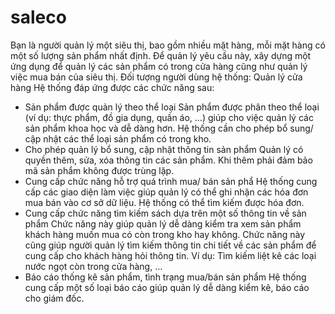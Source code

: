 # saleco
Bạn là người quản lý một siêu thị, bao gồm nhiều mặt hàng, mỗi mặt hàng có một số lượng sản phẩm nhất định. Để quản lý yêu cầu này, xây dựng một ứng dụng để quản lý các sản phẩm có trong cửa hàng cũng như quản lý việc mua bán của siêu thị.
Đối tượng người dùng hệ thống: Quản lý cửa hàng
Hệ thống đáp ứng được các chức năng sau:
-	Sản phẩm được quản lý theo thể loại
Sản phẩm được phân theo thể loại (ví dụ: thực phẩm, đồ gia dụng, quần áo, …) giúp cho việc quản lý các sản phẩm khoa học và dễ dàng hơn. Hệ thống cần cho phép bổ sung/ cập nhật các thể loại sản phẩm có trong kho. 
-	Cho phép quản lý bổ sung, cập nhật thông tin sản phẩm
Quản lý có quyền thêm, sửa, xóa thông tin các sản phẩm. Khi thêm phải đảm bảo mã sản phẩm không được trùng lặp. 
-	Cung cấp chức năng hỗ trợ quá trình mua/ bán sản phẩ
Hệ thống cung cấp các giao diện làm việc giúp quản lý có thể ghi nhận các hóa đơn mua bán vào cơ sở dữ liệu. Hệ thống có thể tìm kiếm được hóa đơn. 
-	Cung cấp chức năng tìm kiếm sách dựa trên một số thông tin về sản phẩm
Chức năng này giúp quản lý dễ dàng kiểm tra xem sản phẩm khách hàng muốn mua có còn trong kho hay không. Chức năng này cũng giúp người quản lý tìm kiếm thông tin chi tiết về các sản phẩm để cung cấp cho khách hàng hỏi thông tin. Ví dụ: Tìm kiếm liệt kê các loại nước ngọt còn trong cửa hàng, … 
-	Báo cáo thống kê sản phẩm, tình trạng mua/bán sản phẩm
Hệ thống cung cấp một số loại báo cáo giúp quản lý dễ dàng kiểm kê, báo cáo cho giám đốc.
